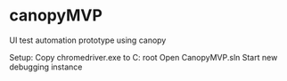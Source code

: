 # canopyMVP
UI test automation prototype using canopy

Setup:
Copy chromedriver.exe to C: root
Open CanopyMVP.sln
Start new debugging instance
